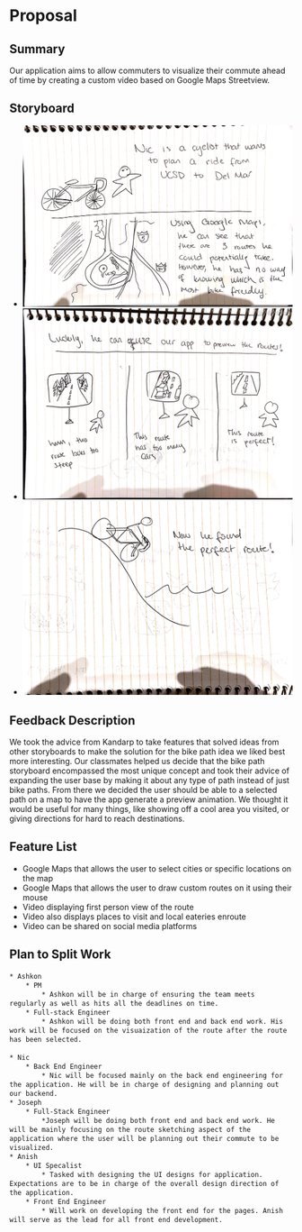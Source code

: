 # Proposal
## Summary
Our application aims to allow commuters to visualize their commute ahead of time by creating a custom video based on Google Maps Streetview.
## Storyboard
* ![](/storyboardpics/prop-1.jpg)
* ![](/storyboardpics/prop-2.jpg)
* ![](/storyboardpics/prop-3.jpg)
## Feedback Description
We took the advice from Kandarp to take features that solved ideas from other storyboards to make the solution for the bike path idea we liked best more interesting. Our classmates helped us decide that the bike path storyboard encompassed the most unique concept and took their advice of expanding the user base by making it about any type of path instead of just bike paths. From there we decided the user should be able to a selected path on a map to have the app generate a preview animation. We thought it would be useful for many things, like showing off a cool area you visited, or giving directions for hard to reach destinations.
## Feature List
* Google Maps that allows the user to select cities or specific locations on the map
* Google Maps that allows the user to draw custom routes on it using their mouse
* Video displaying first person view of the route
* Video also displays places to visit and local eateries enroute
* Video can be shared on social media platforms

## Plan to Split Work
	* Ashkon 
		* PM
			* Ashkon will be in charge of ensuring the team meets regularly as well as hits all the deadlines on time. 
		* Full-stack Engineer
			* Ashkon will be doing both front end and back end work. His work will be focused on the visuaization of the route after the route has been selected. 

	* Nic 
		* Back End Engineer
			* Nic will be focused mainly on the back end engineering for the application. He will be in charge of designing and planning out our backend. 
	* Joseph
		* Full-Stack Engineer
			*Joseph will be doing both front end and back end work. He will be mainly focusing on the route sketching aspect of the application where the user will be planning out their commute to be visualized. 
	* Anish
		* UI Specalist
			* Tasked with designing the UI designs for application. Expectations are to be in charge of the overall design direction of the application.
		* Front End Engineer
			* Will work on developing the front end for the pages. Anish will serve as the lead for all front end development.
